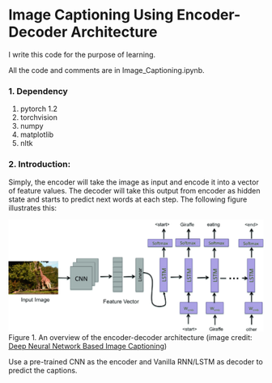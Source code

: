 # Image Captioning Using Encoder-Decoder Architecture

I write this code for the purpose of learning. 

All the code and comments are in Image_Captioning.ipynb.

### 1. Dependency
1. pytorch 1.2
2. torchvision
3. numpy
4. matplotlib
5. nltk

### 2. Introduction:

Simply, the encoder will take the image as input and encode it into a vector of feature values. The decoder will take this output from encoder as hidden state and starts to predict next words at each step. The following figure illustrates this:

<img src="figs/image_captioning_overview.jpg" width="600">
Figure 1. An overview of the encoder-decoder architecture
(image credit: <a href="https://link.springer.com/chapter/10.1007/978-3-030-04780-1_23">Deep Neural Network Based Image Captioning</a>)

Use a pre-trained CNN as the encoder and Vanilla RNN/LSTM as decoder to predict the captions.